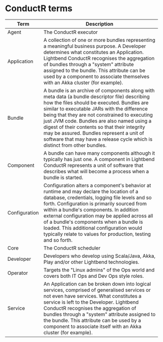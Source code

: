 # ConductR terms

Term        | Description
         ---|---
Agent       | The ConductR executor
Application | A collection of one or more bundles representing a meaningful business purpose. A Developer determines what constitutes an Application. Lightbend ConductR recognises the aggregation of bundles through a "system" attribute assigned to the bundle. This attribute can be used by a component to associate themselves with an Akka cluster (for example).
Bundle      | A bundle is an archive of components along with meta data (a bundle descriptor file) describing how the files should be executed. Bundles are similar to executable JARs with the difference being that they are not constrained to executing just JVM code. Bundles are also named using a digest of their contents so that their integrity may be assured. Bundles represent a unit of software that may have a release cycle which is distinct from other bundles.
Component   | A bundle can have many components although it typically has just one. A component in Lightbend ConductR represents a unit of software that  describes what will become a process when a bundle is started.
Configuration | Configuration alters a component's behavior at runtime and may declare the location of a database, credentials, logging file levels and so forth. Configuration is primarily sourced from within a bundle's components. In addition external configuration may be applied across all of a bundle's components when a bundle is loaded. This additional configuration would typically relate to values for production, testing and so forth.
Core        | The ConductR scheduler
Developer   | Developers who develop using Scala/Java, Akka, Play and/or other Lightbend technologies.
Operator    | Targets the "Linux admins" of the Ops world and covers both IT Ops and Dev Ops style roles.
Service     | An Application can be broken down into logical services, comprised of generalised services or not even have services. What constitutes a service is left to the Developer. Lightbend ConductR recognises the aggregation of bundles through a "system" attribute assigned to the bundle. This attribute can be used by a component to associate itself with an Akka cluster (for example).

